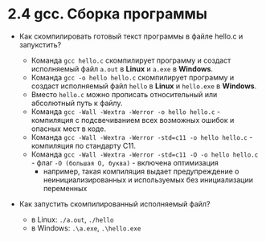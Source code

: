 # 2.4 gcc. Сборка программы

* Как скомпилировать готовый текст программы в файле hello.c и запукстить?
  * Команда `gcc hello.c` скомпилирует программу и создаст исполняемый файл `a.out` в **Linux** и `a.exe` в **Windows**.
  * Команда `gcc -o hello hello.c` скомпилирует программу и создаст исполняемый файл `hello` в **Linux** и `hello.exe` в **Windows**.
  * Вместо `hello.c` можно прописать относительный или абсолютный путь к файлу.
  * Команда `gcc -Wall -Wextra -Werror -o hello hello.c` - компиляция с подсвечиванием всех возможных ошибок и опасных мест в коде.
  * Команда `gcc -Wall -Wextra -Werror -std=c11 -o hello hello.c` - компиляция по стандарту C11.
  * Команда `gcc -Wall -Wextra -Werror -std=c11 -O -o hello hello.c` - флаг `-O (большая O, буква)` - включена оптимизация
    * например, такая компиляция выдает предупреждение о неинициализированных и используемых без инициализации переменных

* Как запустить скомпилированный исполняемый файл?
  * в Linux: `./a.out`, `./hello`
  * в Windows: `.\a.exe`, `.\hello.exe`
